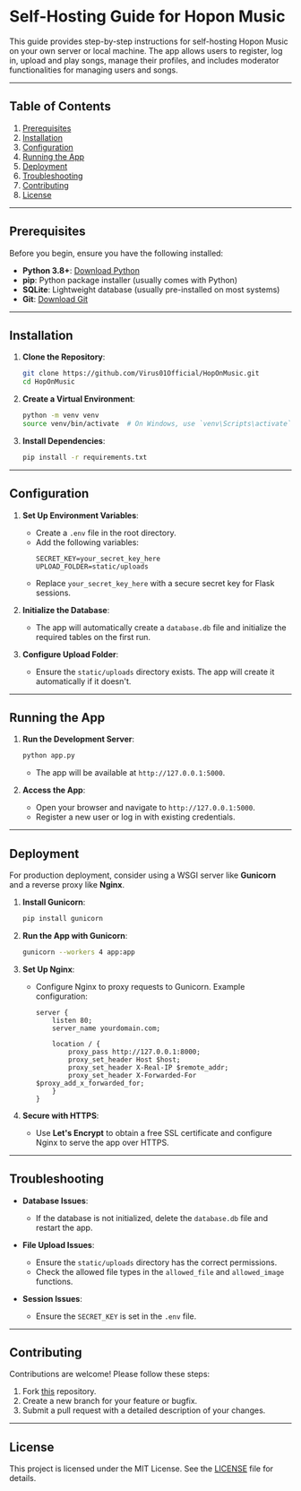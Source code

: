 # Self-Hosting Guide for Hopon Music

This guide provides step-by-step instructions for self-hosting Hopon Music on your own server or local machine. The app allows users to register, log in, upload and play songs, manage their profiles, and includes moderator functionalities for managing users and songs.

---

## Table of Contents
1. [Prerequisites](#prerequisites)
2. [Installation](#installation)
3. [Configuration](#configuration)
4. [Running the App](#running-the-app)
5. [Deployment](#deployment)
6. [Troubleshooting](#troubleshooting)
7. [Contributing](#contributing)
8. [License](#license)

---

## Prerequisites

Before you begin, ensure you have the following installed:
- **Python 3.8+**: [Download Python](https://www.python.org/downloads/)
- **pip**: Python package installer (usually comes with Python)
- **SQLite**: Lightweight database (usually pre-installed on most systems)
- **Git**: [Download Git](https://git-scm.com/downloads)

---

## Installation

1. **Clone the Repository**:
   ```bash
   git clone https://github.com/Virus01Official/HopOnMusic.git
   cd HopOnMusic
   ```

2. **Create a Virtual Environment**:
   ```bash
   python -m venv venv
   source venv/bin/activate  # On Windows, use `venv\Scripts\activate`
   ```

3. **Install Dependencies**:
   ```bash
   pip install -r requirements.txt
   ```

---

## Configuration

1. **Set Up Environment Variables**:
   - Create a `.env` file in the root directory.
   - Add the following variables:
     ```env
     SECRET_KEY=your_secret_key_here
     UPLOAD_FOLDER=static/uploads
     ```
   - Replace `your_secret_key_here` with a secure secret key for Flask sessions.

2. **Initialize the Database**:
   - The app will automatically create a `database.db` file and initialize the required tables on the first run.

3. **Configure Upload Folder**:
   - Ensure the `static/uploads` directory exists. The app will create it automatically if it doesn't.

---

## Running the App

1. **Run the Development Server**:
   ```bash
   python app.py
   ```
   - The app will be available at `http://127.0.0.1:5000`.

2. **Access the App**:
   - Open your browser and navigate to `http://127.0.0.1:5000`.
   - Register a new user or log in with existing credentials.

---

## Deployment

For production deployment, consider using a WSGI server like **Gunicorn** and a reverse proxy like **Nginx**.

1. **Install Gunicorn**:
   ```bash
   pip install gunicorn
   ```

2. **Run the App with Gunicorn**:
   ```bash
   gunicorn --workers 4 app:app
   ```

3. **Set Up Nginx**:
   - Configure Nginx to proxy requests to Gunicorn. Example configuration:
     ```nginx
     server {
         listen 80;
         server_name yourdomain.com;

         location / {
             proxy_pass http://127.0.0.1:8000;
             proxy_set_header Host $host;
             proxy_set_header X-Real-IP $remote_addr;
             proxy_set_header X-Forwarded-For $proxy_add_x_forwarded_for;
         }
     }
     ```

4. **Secure with HTTPS**:
   - Use **Let's Encrypt** to obtain a free SSL certificate and configure Nginx to serve the app over HTTPS.

---

## Troubleshooting

- **Database Issues**:
  - If the database is not initialized, delete the `database.db` file and restart the app.
  
- **File Upload Issues**:
  - Ensure the `static/uploads` directory has the correct permissions.
  - Check the allowed file types in the `allowed_file` and `allowed_image` functions.

- **Session Issues**:
  - Ensure the `SECRET_KEY` is set in the `.env` file.

---

## Contributing

Contributions are welcome! Please follow these steps:
1. Fork [this](https://github.com/Virus01Official/HopOnMusic) repository.
2. Create a new branch for your feature or bugfix.
3. Submit a pull request with a detailed description of your changes.

---

## License

This project is licensed under the MIT License. See the [LICENSE](LICENSE) file for details.
